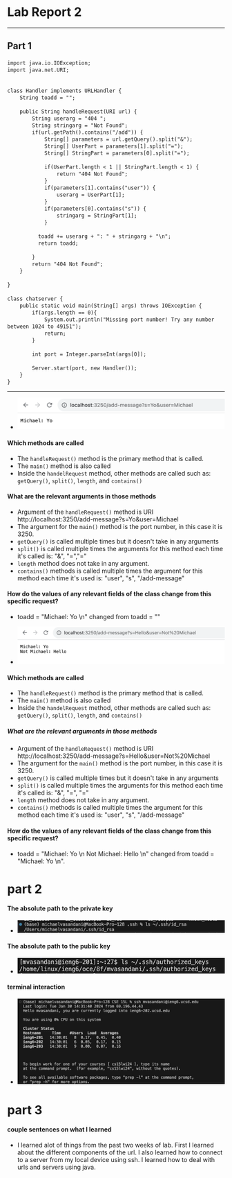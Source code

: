 # Lab Report 2
---
## Part 1

```
import java.io.IOException;
import java.net.URI;


class Handler implements URLHandler {
    String toadd = "";
    
    public String handleRequest(URI url) {
        String userarg = "404 ";
        String stringarg = "Not Found";
        if(url.getPath().contains("/add")) {
            String[] parameters = url.getQuery().split("&");
            String[] UserPart = parameters[1].split("=");
            String[] StringPart = parameters[0].split("=");
        
            if(UserPart.length < 1 || StringPart.length < 1) {
                return "404 Not Found";
            }
            if(parameters[1].contains("user")) {
                userarg = UserPart[1];
            }
            if(parameters[0].contains("s")) {
                stringarg = StringPart[1];
            }
                
          toadd += userarg + ": " + stringarg + "\n";
          return toadd;
        
        }
        return "404 Not Found";
    }

}

class chatserver {
    public static void main(String[] args) throws IOException {
        if(args.length == 0){
            System.out.println("Missing port number! Try any number between 1024 to 49151");
            return;
        }

        int port = Integer.parseInt(args[0]);

        Server.start(port, new Handler());
    }
}
```
---
* ![Image](CSE15lLabScreenshot1.png)
#### Which methods are called
* The `handleRequest()` method is the primary method that is called.
* The `main()` method is also called
* Inside the `handelRequest` method, other methods are called such as: `getQuery()`, `split()`, `length`, and `contains()`

#### What are the relevant arguments in those methods
* Argument of the `handleRequest()` method is URI http://localhost:3250/add-message?s=Yo&user=Michael
* The argument for the `main()` method is the port number, in this case it is 3250.
* `getQuery()` is called multiple times but it doesn't take in any arguments
* `split()` is called multiple times the arguments for this method each time it's called is: "&", "=","="
* `length` method does not take in any argument.
* `contains()` methods is called multiple times the argument for this method each time it's used is: "user", "s", "/add-message"

#### How do the values of any relevant fields of the class change from this specific request? 
* toadd = "Michael: Yo \n" changed from toadd =  ""

* ![Image](CSE15lLabScreenshot2.png)
#### Which methods are called
* The `handleRequest()` method is the primary method that is called.
* The `main()` method is also called
* Inside the `handelRequest` method, other methods are called such as: `getQuery()`, `split()`, `length`, and `contains()`

##### What are the relevant arguments in those methods
* Argument of the `handleRequest()` method is URI http://localhost:3250/add-message?s=Hello&user=Not%20Michael
* The argument for the `main()` method is the port number, in this case it is 3250.
* `getQuery()` is called multiple times but it doesn't take in any arguments
* `split()` is called multiple times the arguments for this method each time it's called is: "&", "=", "="
* `length` method does not take in any argument.
* `contains()` methods is called multiple times the argument for this method each time it's used is: "user", "s", "/add-message"
#### How do the values of any relevant fields of the class change from this specific request? 
* toadd = "Michael: Yo \n Not Michael: Hello \n" changed from toadd =  "Michael: Yo \n".

# part 2
#### The absolute path to the private key
* ![Image](privatekey.png)

#### The absolute path to the public key
* ![Image](publickey.png)

#### terminal interaction
* ![Image](terminalinteraction.png)

# part 3
#### couple sentences on what I learned
* I learned alot of things from the past two weeks of lab. First I learned about the different components of the url. I also learned how to connect to a server from my local device using ssh. I learned how to deal with urls and servers using java. 
